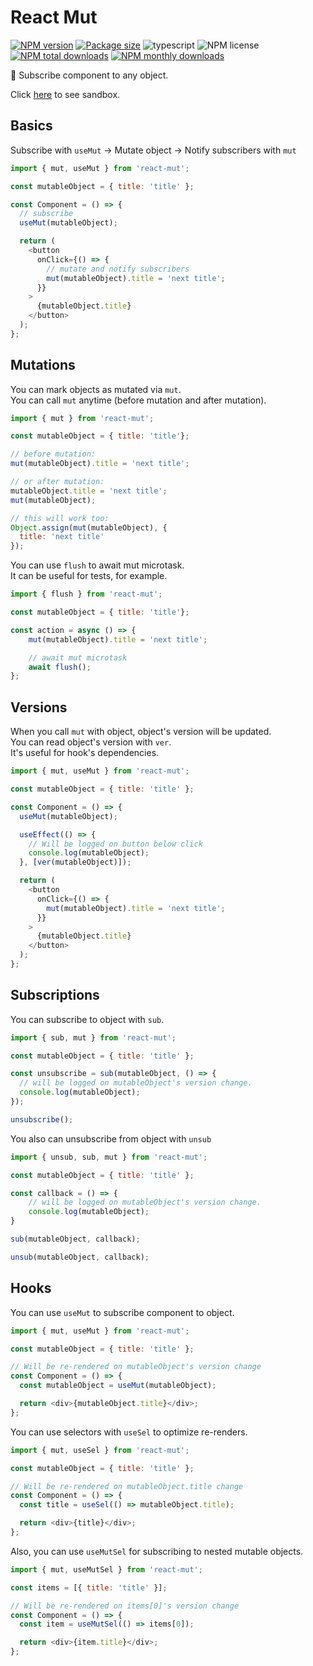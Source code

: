 # React Mut

[![NPM version](https://img.shields.io/npm/v/react-mut.svg?style=flat)](https://www.npmjs.com/package/react-mut)
[![Package size](https://img.shields.io/bundlephobia/minzip/react-mut.svg)](https://bundlephobia.com/result?p=react-mut)
![typescript](https://img.shields.io/badge/%3C%2F%3E-TypeScript-blue.svg)
![NPM license](https://img.shields.io/npm/l/react-mut.svg?style=flat)
[![NPM total downloads](https://img.shields.io/npm/dt/react-mut.svg?style=flat)](https://npmcharts.com/compare/react-mut?minimal=true)
[![NPM monthly downloads](https://img.shields.io/npm/dm/react-mut.svg?style=flat)](https://npmcharts.com/compare/react-mut?minimal=true)

🔗 Subscribe component to any object.

Click [here](https://codesandbox.io/s/react-mut-vguu9j) to see sandbox.

## Basics

Subscribe with `useMut` → Mutate object → Notify subscribers with `mut`

```javascript
import { mut, useMut } from 'react-mut';

const mutableObject = { title: 'title' };

const Component = () => {
  // subscribe
  useMut(mutableObject);

  return (
    <button
      onClick={() => {
        // mutate and notify subscribers
        mut(mutableObject).title = 'next title';
      }}
    >
      {mutableObject.title}
    </button>
  );
};
```

## Mutations

You can mark objects as mutated via `mut`.<br>
You can call `mut` anytime (before mutation and after mutation).

```javascript
import { mut } from 'react-mut';

const mutableObject = { title: 'title'};

// before mutation:
mut(mutableObject).title = 'next title';

// or after mutation:
mutableObject.title = 'next title';
mut(mutableObject);

// this will work too:
Object.assign(mut(mutableObject), {
  title: 'next title'
});
```

You can use `flush` to await mut microtask.<br>
It can be useful for tests, for example.

```javascript
import { flush } from 'react-mut';

const mutableObject = { title: 'title'};

const action = async () => {
    mut(mutableObject).title = 'next title';

    // await mut microtask
    await flush();
};

```

## Versions

When you call `mut` with object, object's version will be updated.<br>
You can read object's version with `ver`.<br>
It's useful for hook's dependencies.

```javascript
import { mut, useMut } from 'react-mut';

const mutableObject = { title: 'title' };

const Component = () => {
  useMut(mutableObject);

  useEffect(() => {
    // Will be logged on button below click
    console.log(mutableObject);
  }, [ver(mutableObject)]);

  return (
    <button
      onClick={() => {
        mut(mutableObject).title = 'next title';
      }}
    >
      {mutableObject.title}
    </button>
  );
};
```

## Subscriptions

You can subscribe to object with `sub`.

```javascript
import { sub, mut } from 'react-mut';

const mutableObject = { title: 'title' };

const unsubscribe = sub(mutableObject, () => {
  // will be logged on mutableObject's version change.
  console.log(mutableObject);
});

unsubscribe();
```

You also can unsubscribe from object with `unsub`

```javascript
import { unsub, sub, mut } from 'react-mut';

const mutableObject = { title: 'title' };

const callback = () => {
    // will be logged on mutableObject's version change.
    console.log(mutableObject);
}

sub(mutableObject, callback);

unsub(mutableObject, callback);
```

## Hooks

You can use `useMut` to subscribe component to object.

```javascript
import { mut, useMut } from 'react-mut';

const mutableObject = { title: 'title' };

// Will be re-rendered on mutableObject's version change
const Component = () => {
  const mutableObject = useMut(mutableObject);

  return <div>{mutableObject.title}</div>;
};
```

You can use selectors with `useSel` to optimize re-renders.

```javascript
import { mut, useSel } from 'react-mut';

const mutableObject = { title: 'title' };

// Will be re-rendered on mutableObject.title change
const Component = () => {
  const title = useSel(() => mutableObject.title);

  return <div>{title}</div>;
};
```

Also, you can use `useMutSel` for subscribing to nested mutable objects.

```javascript
import { mut, useMutSel } from 'react-mut';

const items = [{ title: 'title' }];

// Will be re-rendered on items[0]'s version change
const Component = () => {
  const item = useMutSel(() => items[0]);

  return <div>{item.title}</div>;
};
```
